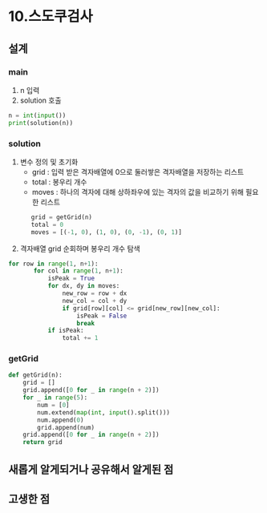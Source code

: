 # 10.스도쿠검사

## 설계

### main
1. n 입력 
2. solution 호출 
 ```python
n = int(input())
print(solution(n))
```
   
### solution
    
1. 변수 정의 및 초기화
    - grid : 입력 받은 격자배열에 0으로 둘러쌓은 격자배열을 저장하는 리스트 
    - total : 봉우리 개수
    - moves : 하나의 격자에 대해 상하좌우에 있는 격자의 값을 비교하기 위해 필요한 리스트
    ```python
       grid = getGrid(n)
       total = 0
       moves = [(-1, 0), (1, 0), (0, -1), (0, 1)]
    ```
2. 격자배열 grid 순회하며 봉우리 개수 탐색

 ```python
for row in range(1, n+1):
        for col in range(1, n+1):
            isPeak = True
            for dx, dy in moves:
                new_row = row + dx
                new_col = col + dy
                if grid[row][col] <= grid[new_row][new_col]:
                    isPeak = False
                    break
            if isPeak:
                total += 1
```

### getGrid

```python
def getGrid(n):
    grid = []
    grid.append([0 for _ in range(n + 2)])
    for _ in range(5):
        num = [0]
        num.extend(map(int, input().split()))
        num.append(0)
        grid.append(num)
    grid.append([0 for _ in range(n + 2)])
    return grid
```

## 새롭게 알게되거나 공유해서 알게된 점


## 고생한 점
